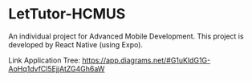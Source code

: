 # LetTutor-HCMUS
An individual project for Advanced Mobile Development.
This project is developed by React Native (using Expo).

Link Application Tree: https://app.diagrams.net/#G1uKldG1G-AoHq1dvfCl5EjjAtZG4Gh6aW
